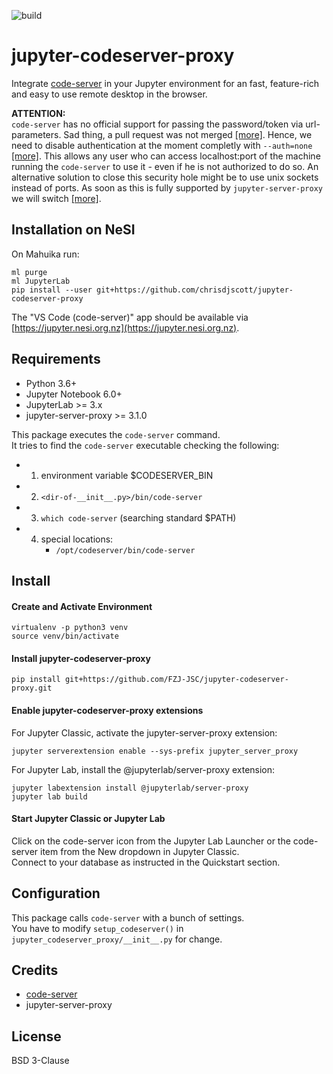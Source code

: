 ![build](https://github.com/FZJ-JSC/jupyter-codeserver-proxy/workflows/build/badge.svg)

# jupyter-codeserver-proxy
Integrate [code-server](https://github.com/coder/code-server) in your Jupyter environment for an fast, feature-rich and easy to use remote desktop in the browser.

**ATTENTION:**  
`code-server` has no official support for passing the password/token via url-parameters. Sad thing, a pull request was not merged [[more]](https://github.com/coder/code-server/pull/2428).
Hence, we need to disable authentication at the moment completly with `--auth=none` [[more]](https://github.com/FZJ-JSC/jupyter-codeserver-proxy/blob/main/jupyter_codeserver_proxy/__init__.py#L93).
This allows any user who can access localhost:port of the machine running the `code-server` to use it - even if he is not authorized to do so. 
An alternative solution to close this security hole might be to use unix sockets instead of ports. As soon as this is fully supported by `jupyter-server-proxy` we will switch [[more]](https://github.com/jupyterhub/jupyter-server-proxy/pull/337).

## Installation on NeSI

On Mahuika run:

```
ml purge
ml JupyterLab
pip install --user git+https://github.com/chrisdjscott/jupyter-codeserver-proxy
```

The "VS Code (code-server)" app should be available via [https://jupyter.nesi.org.nz](https://jupyter.nesi.org.nz).

## Requirements
- Python 3.6+
- Jupyter Notebook 6.0+
- JupyterLab >= 3.x
- jupyter-server-proxy >= 3.1.0

This package executes the `code-server` command.  
It tries to find the `code-server` executable checking the following:  
- 1. environment variable $CODESERVER_BIN
- 2. `<dir-of-__init__.py>/bin/code-server`
- 3. `which code-server` (searching standard $PATH)
- 4. special locations:
     - `/opt/codeserver/bin/code-server`

## Install 

#### Create and Activate Environment
```
virtualenv -p python3 venv
source venv/bin/activate
```

#### Install jupyter-codeserver-proxy
```
pip install git+https://github.com/FZJ-JSC/jupyter-codeserver-proxy.git
```

#### Enable jupyter-codeserver-proxy extensions
For Jupyter Classic, activate the jupyter-server-proxy extension:
```
jupyter serverextension enable --sys-prefix jupyter_server_proxy
```

For Jupyter Lab, install the @jupyterlab/server-proxy extension:
```
jupyter labextension install @jupyterlab/server-proxy
jupyter lab build
```

#### Start Jupyter Classic or Jupyter Lab
Click on the code-server icon from the Jupyter Lab Launcher or the code-server item from the New dropdown in Jupyter Classic.  
Connect to your database as instructed in the Quickstart section.

## Configuration
This package calls `code-server` with a bunch of settings.  
You have to modify `setup_codeserver()` in `jupyter_codeserver_proxy/__init__.py` for change.

## Credits
- [code-server](https://github.com/coder/code-server) 
- jupyter-server-proxy

## License
BSD 3-Clause

